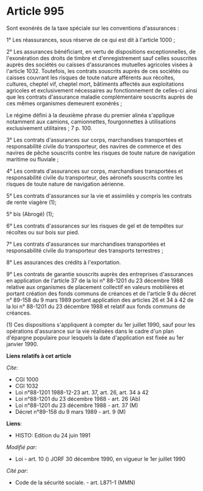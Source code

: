 # Article 995

Sont exonérés de la taxe spéciale sur les conventions d'assurances :

1° Les réassurances, sous réserve de ce qui est dit à l'article 1000 ;

2° Les assurances bénéficiant, en vertu de dispositions exceptionnelles, de l'exonération des droits de timbre et
d'enregistrement sauf celles souscrites auprès des sociétés ou caisses d'assurances mutuelles agricoles visées à l'article
1032. Toutefois, les contrats souscrits auprès de ces sociétés ou caisses couvrant les risques de toute nature afférents aux
récoltes, cultures, cheptel vif, cheptel mort, bâtiments affectés aux exploitations agricoles et exclusivement nécessaires au
fonctionnement de celles-ci ainsi que les contrats d'assurance maladie complémentaire souscrits auprès de ces mêmes
organismes demeurent exonérés ;

Le régime défini à la deuxième phrase du premier alinéa s'applique notamment aux camions, camionnettes, fourgonnettes à
utilisations exclusivement utilitaires ; 7 p. 100.

3° Les contrats d'assurances sur corps, marchandises transportées et responsabilité civile du transporteur, des navires de
commerce et des navires de pêche souscrits contre les risques de toute nature de navigation maritime ou fluviale ;

4° Les contrats d'assurances sur corps, marchandises transportées et responsabilité civile du transporteur, des aéronefs
souscrits contre les risques de toute nature de navigation aérienne.

5° Les contrats d'assurances sur la vie et assimilés y compris les contrats de rente viagère (1);

5° bis (Abrogé) (1);

6° Les contrats d'assurances sur les risques de gel et de tempêtes sur récoltes ou sur bois sur pied.

7° Les contrats d'assurances sur marchandises transportées et responsabilité civile du transporteur des transports
terrestres ;

8° Les assurances des crédits à l'exportation.

9° Les contrats de garantie souscrits auprès des entreprises d'assurances en application de l'article 37 de la loi n° 88-1201
du 23 décembre 1988 relative aux organismes de placement collectif en valeurs mobilières et portant création des fonds
communs de créances et de l'article 9 du décret n° 89-158 du 9 mars 1989 portant application des articles 26 et 34 à 42 de la
loi n° 88-1201 du 23 décembre 1988 et relatif aux fonds communs de créances.

(1) Ces dispositions s'appliquent à compter du 1er juillet 1990, sauf pour les opérations d'assurance sur la vie réalisées
dans le cadre d'un plan d'épargne populaire pour lesquels la date d'application est fixée au 1er janvier 1990.

**Liens relatifs à cet article**

_Cite_:

  - CGI 1000
  - CGI 1032
  - Loi n°88-1201 1988-12-23 art. 37, art. 26, art. 34 à 42
  - Loi n°88-1201 du 23 décembre 1988 - art. 26 (Ab)
  - Loi n°88-1201 du 23 décembre 1988 - art. 37 (M)
  - Décret n°89-158 du 9 mars 1989 - art. 9 (M)

**Liens**:

  - HISTO: Edition du 24 juin 1991

_Modifié par_:

  - Loi - art. 10 () JORF 30 décembre 1990, en vigueur le 1er juillet 1990

_Cité par_:

  - Code de la sécurité sociale. - art. L871-1 (MMN)
